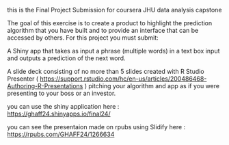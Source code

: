 
this is the Final Project Submission for coursera JHU data analysis capstone 

The goal of this exercise is to create a product to highlight the prediction algorithm that you have built and to provide an interface that can be accessed by others. For this project you must submit:

A Shiny app that takes as input a phrase (multiple words) in a text box input and outputs a prediction of the next word.

A slide deck consisting of no more than 5 slides created with R Studio Presenter (
https://support.rstudio.com/hc/en-us/articles/200486468-Authoring-R-Presentations
) pitching your algorithm and app as if you were presenting to your boss or an investor.

you can use the shiny application here : https://ghaff24.shinyapps.io/final24/

you can see the presentaion made on rpubs using Slidify here : https://rpubs.com/GHAFF24/1266634
